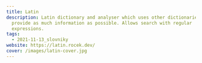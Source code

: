 ```yaml
---
title: Latin
description: Latin dictionary and analyser which uses other dictionaries to
  provide as much information as possible. Allows search with regular
  expressions.
tags:
  - 2021-11-13_slovniky
website: https://latin.rocek.dev/
cover: /images/latin-cover.jpg
---
```

